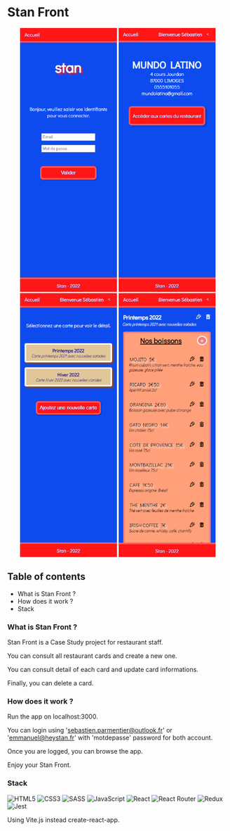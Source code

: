 # Stan Front


<div align="center">
  <img src="documents/Home-connect.PNG" height=600px>
  <img src="documents/Home-connected.PNG" height=600px>
  <img src="documents/All-cards.PNG" height=600px>
  <img src="documents/Card-detail.PNG" height=600px>
</div>
  
## Table of contents

* What is Stan Front ?
* How does it work ?
* Stack

### What is Stan Front ?

Stan Front is a Case Study project for restaurant staff.  

You can consult all restaurant cards and create a new one.  

You can consult detail of each card and update card informations.  

Finally, you can delete a card.

### How does it work ?

Run the app on localhost:3000.

You can login using 'sebastien.parmentier@outlook.fr' or 'emmanuel@heystan.fr' with 'motdepasse' password for both account.

Once you are logged, you can browse the app.

Enjoy your Stan Front.

### Stack

![HTML5](https://img.shields.io/badge/html5-%23E34F26.svg?style=for-the-badge&logo=html5&logoColor=white)
![CSS3](https://img.shields.io/badge/css3-%231572B6.svg?style=for-the-badge&logo=css3&logoColor=white)
![SASS](https://img.shields.io/badge/SASS-hotpink.svg?style=for-the-badge&logo=SASS&logoColor=white)
![JavaScript](https://img.shields.io/badge/javascript-%23323330.svg?style=for-the-badge&logo=javascript&logoColor=%23F7DF1E)
![React](https://img.shields.io/badge/react-%2320232a.svg?style=for-the-badge&logo=react&logoColor=%2361DAFB)
![React Router](https://img.shields.io/badge/React_Router-CA4245?style=for-the-badge&logo=react-router&logoColor=white)
![Redux](https://img.shields.io/badge/redux-%23593d88.svg?style=for-the-badge&logo=redux&logoColor=white)
![Jest](https://img.shields.io/badge/-jest-%23C21325?style=for-the-badge&logo=jest&logoColor=white)

Using Vite.js instead create-react-app.
